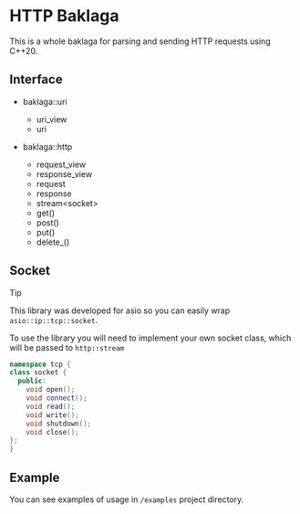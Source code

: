 # HTTP Baklaga
This is a whole baklaga for parsing and sending HTTP requests using C++20.

## Interface
* baklaga::uri
  * uri_view
  * uri

* baklaga::http
  * request_view
  * response_view
  * request
  * response
  * stream\<socket\>
  * get()
  * post()
  * put()
  * delete_()

## Socket
> [!TIP]
> This library was developed for asio so you can easily wrap `asio::ip::tcp::socket`.

To use the library you will need to implement your own socket class, which will be passed to `http::stream`
```cpp
namespace tcp {
class socket {
  public:
    void open();
    void connect();
    void read();
    void write();
    void shutdown();
    void close();
};
}
```

## Example
You can see examples of usage in `/examples` project directory.